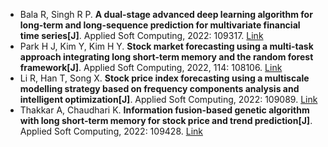 * Bala R, Singh R P. <b>A dual-stage advanced deep learning algorithm for long-term and long-sequence prediction for multivariate financial time series[J]</b>. Applied Soft Computing, 2022: 109317. [Link](https://www.sciencedirect.com/science/article/pii/S156849462200494X)
* Park H J, Kim Y, Kim H Y. <b>Stock market forecasting using a multi-task approach integrating long short-term memory and the random forest framework[J]</b>. Applied Soft Computing, 2022, 114: 108106. [Link](https://www.sciencedirect.com/science/article/pii/S1568494621009947)
* Li R, Han T, Song X. <b>Stock price index forecasting using a multiscale modelling strategy based on frequency components analysis and intelligent optimization[J]</b>. Applied Soft Computing, 2022: 109089. [Link](https://www.sciencedirect.com/science/article/pii/S1568494622003763)
* Thakkar A, Chaudhari K. <b>Information fusion-based genetic algorithm with long short-term memory for stock price and trend prediction[J]</b>. Applied Soft Computing, 2022: 109428. [Link](https://www.sciencedirect.com/science/article/pii/S1568494622005555)
